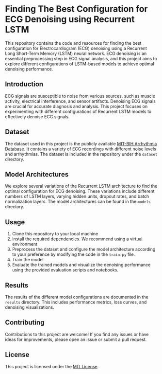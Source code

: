 # Finding The Best Configuration for ECG Denoising using Recurrent LSTM


This repository contains the code and resources for finding the best configuration for Electrocardiogram (ECG) denoising using a Recurrent Long Short-Term Memory (LSTM) neural network. ECG denoising is an essential preprocessing step in ECG signal analysis, and this project aims to explore different configurations of LSTM-based models to achieve optimal denoising performance.

## Introduction

ECG signals are susceptible to noise from various sources, such as muscle activity, electrical interference, and sensor artifacts. Denoising ECG signals are crucial for accurate diagnosis and analysis. This project focuses on experimenting with different configurations of Recurrent LSTM models to effectively denoise ECG signals.

## Dataset

The dataset used in this project is the publicly available [MIT-BIH Arrhythmia Database](https://physionet.org/static/published-projects/mitdb/mitdb-1.0.0.zip). It contains a variety of ECG recordings with different noise levels and arrhythmias. The dataset is included in the repository under the `dataset` directory.

## Model Architectures

We explore several variations of the Recurrent LSTM architecture to find the optimal configuration for ECG denoising. These variations include different numbers of LSTM layers, varying hidden units, dropout rates, and batch normalization layers. The model architectures can be found in the `models` directory.

## Usage

1. Clone this repository to your local machine
2. Install the required dependencies. We recommend using a virtual environment
3. Preprocess the dataset and configure the model architecture according to your preference by modifying the code in the `train.py` file.
4. Train the model
5. Evaluate the trained models and visualize the denoising performance using the provided evaluation scripts and notebooks.

## Results

The results of the different model configurations are documented in the `results` directory. This includes performance metrics, loss curves, and denoising visualizations.

## Contributing

Contributions to this project are welcome! If you find any issues or have ideas for improvements, please open an issue or submit a pull request.

## License

This project is licensed under the [MIT License](LICENSE).
